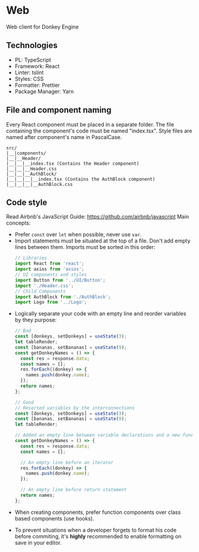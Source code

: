 # Web

Web client for Donkey Engine

## Technologies

- PL: TypeScript
- Framework: React
- Linter: tslint
- Styles: CSS
- Formatter: Prettier
- Package Manager: Yarn

## File and component naming

Every React component must be placed in a separate folder. The file containing the component's code must be named "index.tsx".
Style files are named after component's name in PascalCase.

```
src/
|__|components/
|__|__Header/
|__|__|__index.tsx (Contains the Header component)
|__|__|__Header.css
|__|__|__AuthBlock/
|__|__|__|__index.tsx (Contains the AuthBlock component)
|__|__|__|__AuthBlock.css
```

## Code style

Read Airbnb's JavaScript Guide: https://github.com/airbnb/javascript
Main concepts:

- Prefer `const` over `let` when possible, never use `var`.
- Import statements must be situated at the top of a file. Don't add empty lines between them. Imports must be sorted in this order:
  ```javascript
  // Libraries
  import React from 'react';
  import axios from 'axios';
  // UI components and styles
  import Button from '../UI/Button';
  import './Header.css';
  // Child Components
  import AuthBlock from './AuthBlock';
  import Logo from '../Logo';
  ```

* Logically separate your code with an empty line and reorder variables by they purpose:

  ```javascript
  // Bad
  const [donkeys, setDonkeys] = useState(3);
  let tableRender;
  const [bananas, setBananas] = useState(9);
  const getDonkeyNames = () => {
    const res = response.data;
    const names = [];
    res.forEach((donkey) => {
      names.push(donkey.name);
    });
    return names;
  };

  // Good
  // Resorted variables by the interconnections
  const [donkeys, setDonkeys] = useState(3);
  const [bananas, setBananas] = useState(9);
  let tableRender;

  // Added an empty line between variable declarations and a new function
  const getDonkeyNames = () => {
    const res = response.data;
    const names = [];

    // An empty line before an iterator
    res.forEach((donkey) => {
      names.push(donkey.name);
    });

    // An empty line before return statement
    return names;
  };
  ```

- When creating components, prefer function components over class based components (use hooks).

- To prevent situations when a developer forgets to format his code before commiting, it's **highly** recommended to enable formatting on save in your editor.
